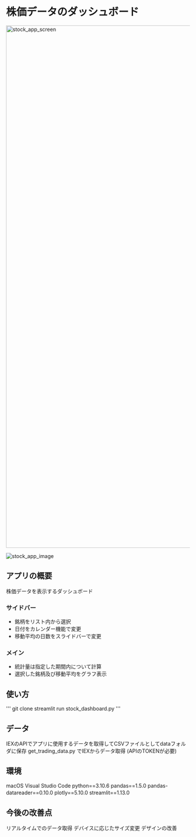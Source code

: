 # 株価データのダッシュボード

<img width="1429" alt="stock_app_screen" src="https://user-images.githubusercontent.com/67322317/194794859-76748823-6812-451c-9461-ae107b17e6e3.png">

![stock_app_image](https://user-images.githubusercontent.com/67322317/194796205-3d714d04-7868-45a5-9a1d-57d85ad0ce66.gif)

## アプリの概要
株価データを表示するダッシュボード
### サイドバー
- 銘柄をリスト内から選択
- 日付をカレンダー機能で変更
- 移動平均の日数をスライドバーで変更
### メイン
- 統計量は指定した期間内について計算
- 選択した銘柄及び移動平均をグラフ表示

## 使い方
'''
git clone
streamlit run stock_dashboard.py
'''

## データ
IEXのAPIでアプリに使用するデータを取得してCSVファイルとしてdataフォルダに保存
get_trading_data.py でIEXからデータ取得 (APIのTOKENが必要)

## 環境
macOS
Visual Studio Code
python==3.10.6
pandas==1.5.0
pandas-datareader==0.10.0
plotly==5.10.0
streamlit==1.13.0　　

## 今後の改善点
リアルタイムでのデータ取得
デバイスに応じたサイズ変更
デザインの改善
